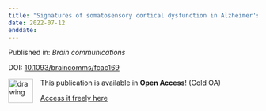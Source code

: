 ```yaml
---
title: "Signatures of somatosensory cortical dysfunction in Alzheimer's disease and HIV-associated neurocognitive disorder."
date: 2022-07-12
enddate:
---
```


Published in: *Brain communications*

DOI: [10.1093/braincomms/fcac169](https://doi.org/10.1093/braincomms/fcac169)

<img src="https://upload.wikimedia.org/wikipedia/commons/thumb/7/77/Open_Access_logo_PLoS_transparent.svg/800px-Open_Access_logo_PLoS_transparent.svg.png" alt="drawing" width="50" align="left"/> &nbsp;&nbsp;&nbsp;This publication is available in **Open Access**! (Gold OA)

&nbsp;&nbsp;&nbsp;<a href="https://academic.oup.com/braincomms/advance-article-pdf/doi/10.1093/braincomms/fcac169/44226037/fcac169.pdf">Access it freely here</a>

